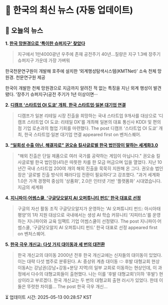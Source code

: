 # 📢 한국의 최신 뉴스 (자동 업데이트)

## 📰 오늘의 뉴스
**1. [한국 망원경으로 ‘특이한 슈퍼지구’ 찾았다](https://www.khan.co.kr/article/202504250300001)**
> 지구에서 1만4000광년 우주에 존재
공전주기 40년…질량은 지구 1.3배
장주기 슈퍼지구 가운데 가장 가벼워

한국천문연구원이 개발해 호주에 설치한 ‘외계행성탐색시스템(KMTNet)’ 소속 천체 망원경. 천문연구원 제공

한국이 개발한 천체 망원경으로 지금까지 알려진 적 없는 특징을 지닌 외계 행성이 발견됐다. ‘장주기 슈퍼지구(공전 주기가 1년 이상이면···

**2. [디캠프 ‘스타트업 OI 도쿄’ 개최, 한국 스타트업·일본 대기업 연결](https://www.venturesquare.net/966100)**
> 디캠프가 일본 리테일 시장 진출을 희망하는 국내 스타트업 9개사를 대상으로 ‘디캠프 스타트업 OI 도쿄: 리테일 DX’를 개최해 일본의 대표 통신사 KDDI 및 편의점 기업 로손과의 협업 기회를 마련했다.
The post 디캠프 ‘스타트업 OI 도쿄’ 개최, 한국 스타트업·일본 대기업 연결 appeared first on 벤처스퀘어.

**3. [“일회성 수출 아닌, 해결자로” 권오숭 킬사글로벌 한국 법인장이 말하는 세계화3.0](https://www.venturesquare.net/966117)**
> "해외 진출은 단일 제품으로 여러 국가를 공략하는 게임이 아닙니다." 권오숭 킬사글로벌 한국 법인장(41)은 따뜻한 차를 한 모금 머금으며 입을 열었다. 지난 10년간 국내 스타트업 200여 개의 해외 진출을 묵묵히 지원해 온 그다. 권오숭 법인장은 '글로벌 진출 방식의 패러다임 전환이 필요하다'고 강조했다. "과거 세계화 1.0은 가격 경쟁력 중심의 '상품화', 2.0은 인터넷 기반 '플랫폼화' 시대였습니다. 지금의 세계화

**4. [지니파이·어썸스쿨, ‘구글닷오알지 AI 오퍼튜니티 펀드’ 한국 대표로 선정](https://www.venturesquare.net/967686)**
> 구글의 자선 활동 조직 구글닷오알지가 운영하는 ‘AI 오퍼튜니티 펀드: 아시아태평양’의 1차 지원 대상으로 국내에서는 생성 AI 학습 커뮤니티 ‘지피터스’를 운영하는 지니파이와 교육 임팩트 기업 어썸스쿨이 선정됐다.
The post 지니파이·어썸스쿨, ‘구글닷오알지 AI 오퍼튜니티 펀드’ 한국 대표로 선정 appeared first on 벤처스퀘어.

**5. [한국 극우 개신교: 다섯 가지 대이동과 세 번의 대전환](https://slownews.kr/134527)**
> 한국 개신교의 대이동 2000년 전후 한국 개신교에는 신자들의 대이동이 있었다. 이는 대략 다섯 범주로 분류된다. A: 중상위 계층 대이동 ⇨ 후발 대형교회 현상 이동A는 강남권(강남+강동+분당 지역)의 일부 교회로 이동하는 현상인데, 이 과정에서 다수의 대형교회들이 출현했다. 나는 이를 ‘후발 대형교회’(이하 ‘후발’) 현상이라고 부르겠다. 한국 개신교는 두 번의 대형교회 출현 러시가 있었다. 한데 이 둘은 뚜렷한 차이를...
The post 한국 극우 개신…


⏳ 업데이트 시간: 2025-05-13 00:28:57 KST
